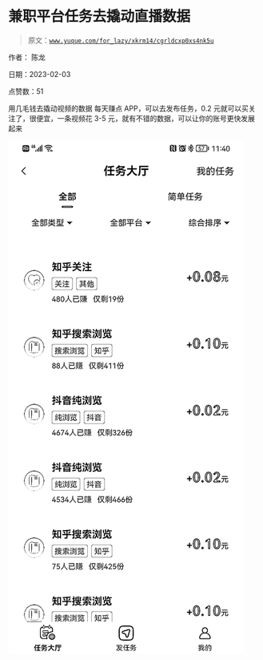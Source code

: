 # 兼职平台任务去撬动直播数据

> 原文：[`www.yuque.com/for_lazy/xkrm14/cgrldcxp0xs4nk5u`](https://www.yuque.com/for_lazy/xkrm14/cgrldcxp0xs4nk5u)

作者： 陈龙 

日期：2023-02-03 

点赞数：51 

用几毛钱去撬动视频的数据 每天赚点 APP，可以去发布任务，0.2 元就可以买关注了，很便宜，一条视频花 3-5 元，就有不错的数据，可以让你的账号更快发展起来 

![](img/03229ce9ba7c7a8f84ff456b72c7bfba.png) 


